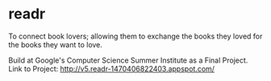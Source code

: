 # readr
To connect book lovers; allowing them to exchange the books they loved for the books they want to love. 

Build at Google's Computer Science Summer Institute as a Final Project. 
Link to Project: http://v5.readr-1470406822403.appspot.com/
